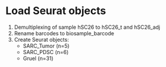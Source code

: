 # Load Seurat objects

1) Demultiplexing of sample hSC26 to hSC26_t and hSC26_adj 
2) Rename barcodes to biosample_barcode
3) Create Seurat objects:
   - SARC_Tumor (n=5)
   - SARC_PDSC (n=6)
   - Gruel (n=31)
